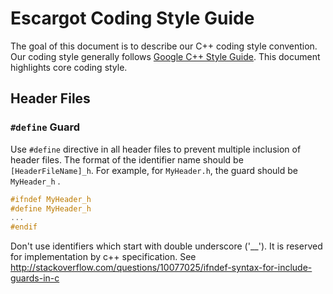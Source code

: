 # Escargot Coding Style Guide
The goal of this document is to describe our C++ coding style convention. Our coding style generally follows [Google C++ Style Guide](https://google.github.io/styleguide/cppguide.html). This document highlights core coding style. 

## Header Files
### `#define` Guard
Use `#define` directive in all header files to prevent multiple inclusion of header files. The format of the identifier name should be `[HeaderFileName]_h`. For example, for `MyHeader.h`, the guard should be `MyHeader_h` .

```cpp
#ifndef MyHeader_h
#define MyHeader_h
...
#endif
```

Don't use identifiers which start with double underscore ('__'). It is reserved for implementation by c++ specification.
See http://stackoverflow.com/questions/10077025/ifndef-syntax-for-include-guards-in-c

